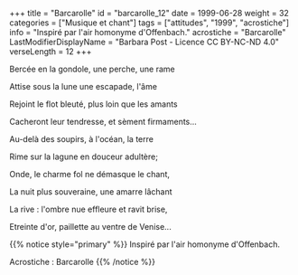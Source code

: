+++
title = "Barcarolle"
id = "barcarolle_12"
date = 1999-06-28
weight = 32
categories = ["Musique et chant"]
tags = ["attitudes", "1999", "acrostiche"]
info = "Inspiré par l'air homonyme d'Offenbach."
acrostiche = "Barcarolle"
LastModifierDisplayName = "Barbara Post - Licence CC BY-NC-ND 4.0"
verseLength = 12
+++

Bercée en la gondole, une perche, une rame

Attise sous la lune une escapade, l'âme

Rejoint le flot bleuté, plus loin que les amants

Cacheront leur tendresse, et sèment firmaments...

Au-delà des soupirs, à l'océan, la terre

Rime sur la lagune en douceur adultère;

Onde, le charme fol ne démasque le chant,

La nuit plus souveraine, une amarre lâchant

La rive : l'ombre nue effleure et ravit brise,

Etreinte d'or, paillette au ventre de Venise...

{{% notice style="primary" %}}
Inspiré par l'air homonyme d'Offenbach.

Acrostiche : Barcarolle
{{% /notice %}}
